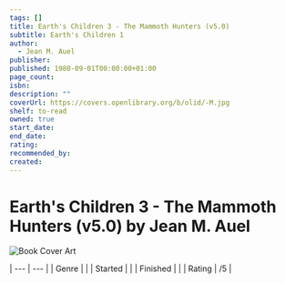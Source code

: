 ```yaml
---
tags: []
title: Earth's Children 3 - The Mammoth Hunters (v5.0)
subtitle: Earth's Children 1
author:
  - Jean M. Auel
publisher: 
published: 1980-09-01T00:00:00+01:00
page_count: 
isbn: 
description: ""
coverUrl: https://covers.openlibrary.org/b/olid/-M.jpg
shelf: to-read
owned: true
start_date: 
end_date: 
rating: 
recommended_by: 
created: 
---
```


# Earth's Children 3 - The Mammoth Hunters (v5.0) by Jean M. Auel

![Book Cover Art](https://covers.openlibrary.org/b/olid/-M.jpg)


| --- | --- |
| Genre |  |
| Started |  |
| Finished |  |
| Rating | /5 |

